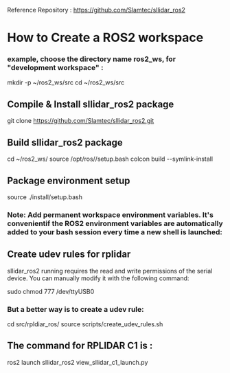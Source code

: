 Reference Repository : https://github.com/Slamtec/sllidar_ros2

# How to Create a ROS2 workspace
### example, choose the directory name ros2_ws, for "development workspace" :

mkdir -p ~/ros2_ws/src
cd ~/ros2_ws/src

## Compile & Install sllidar_ros2 package
git clone https://github.com/Slamtec/sllidar_ros2.git


## Build sllidar_ros2 package
cd ~/ros2_ws/
source /opt/ros/<rosdistro>/setup.bash
colcon build --symlink-install

## Package environment setup

source ./install/setup.bash

### Note: Add permanent workspace environment variables. It's convenientif the ROS2 environment variables are automatically added to your bash session every time a new shell is launched:

## Create udev rules for rplidar
sllidar_ros2 running requires the read and write permissions of the serial device. You can manually modify it with the following command:

sudo chmod 777 /dev/ttyUSB0

### But a better way is to create a udev rule:

cd src/rpldiar_ros/
source scripts/create_udev_rules.sh

## The command for RPLIDAR C1 is :
ros2 launch sllidar_ros2 view_sllidar_c1_launch.py
